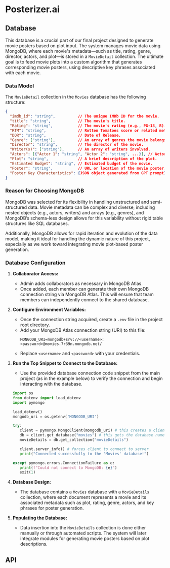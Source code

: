 # Posterizer.ai

## Database
This database is a crucial part of our final project designed to generate movie posters based on plot input. The system manages movie data using MongoDB, where each movie's metadata—such as title, rating, genre, director, actors, and plot—is stored in a `MovieDetail` collection. The ultimate goal is to feed movie plots into a custom algorithm that generates corresponding movie posters, using descriptive key phrases associated with each movie.

### Data Model
The `MovieDetail` collection in the `Movies` database has the following structure:

```json
{
  "imdb_id": "string",          // The unique IMDb ID for the movie.
  "title": "string",            // The movie's title.
  "Rating": "string",           // The movie's rating (e.g., PG-13, R).
  "RTM": "string",              // Rotten Tomatoes score or related metric.
  "DOR": "string",              // Date of Release.
  "Genre": ["string"],          // An array of genres the movie belongs to.
  "Director": "string",         // The director of the movie.
  "Writer(s)": ["string"],      // An array of writers involved.
  "Actors": [{"Actor 1": "string", "Actor 2": "string", ...}], // Actors and their roles.
  "Plot": "string",             // A brief description of the plot.
  "Estimated Budget": "string", // Estimated budget of the movie.
  "Poster": "string",           // URL or location of the movie poster.
  "Poster Key Characteristics": {JSON object generated from GPT prompt} // Descriptive key characteristics for the movie poster.
}
```

### Reason for Choosing MongoDB
MongoDB was selected for its flexibility in handling unstructured and semi-structured data. Movie metadata can be complex and diverse, including nested objects (e.g., actors, writers) and arrays (e.g., genres), and MongoDB’s schema-less design allows for this variability without rigid table structures like SQL databases.

Additionally, MongoDB allows for rapid iteration and evolution of the data model, making it ideal for handling the dynamic nature of this project, especially as we work toward integrating movie plot-based poster generation.

### Database Configuration
1. **Collaborator Access:**
   - Admin adds collaborators as necessary in MongoDB Atlas.
   - Once added, each member can generate their own MongoDB connection string via MongoDB Atlas. This will ensure that team members can independently connect to the shared database.

2. **Configure Environment Variables:**
   - Once the connection string acquired, create a `.env` file in the project root directory.
   - Add your MongoDB Atlas connection string (URI) to this file:
     ```
     MONGODB_URI=mongodb+srv://<username>:<password>@movies.7r39n.mongodb.net/
     ```
   - Replace `<username>` and `<password>` with your credentials.

3. **Run the Top Snippet to Connect to the Database:**
   - Use the provided database connection code snippet from the main project (as in the example below) to verify the connection and begin interacting with the database.
   ```python
   import os
   from dotenv import load_dotenv
   import pymongo
   
   load_dotenv()
   mongodb_uri = os.getenv('MONGODB_URI')

   try:
      client = pymongo.MongoClient(mongodb_uri) # this creates a client that can connect to our DB
      db = client.get_database("movies") # this gets the database named 'Movies'
      movieDetails = db.get_collection("movieDetails")

      client.server_info() # forces client to connect to server
      print("Connected successfully to the 'Movies' database!")

   except pymongo.errors.ConnectionFailure as e:
      print(f"Could not connect to MongoDB: {e}")
      exit(1)
   ```

4. **Database Design:**
   - The database contains a `Movies` database with a `MovieDetails` collection, where each document represents a movie and its associated metadata such as plot, rating, genre, actors, and key phrases for poster generation.

5. **Populating the Database:**
   - Data insertion into the `MovieDetails` collection is done either manually or through automated scripts. The system will later integrate modules for generating movie posters based on plot descriptions.

## API